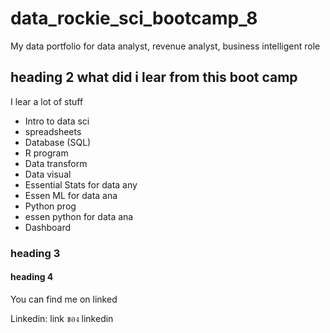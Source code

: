 # data_rockie_sci_bootcamp_8
My data portfolio for data analyst, revenue analyst, business intelligent role

## heading 2 what did i lear from this boot camp
I lear a lot of stuff

- Intro to data sci
- spreadsheets
- Database (SQL)
-  R program
-  Data transform
-  Data visual
-  Essential Stats for data any
-  Essen ML for data ana
-  Python prog
-  essen python for data ana
-  Dashboard
 


### heading 3

#### heading 4

You can find me on linked

Linkedin: link ของ linkedin

